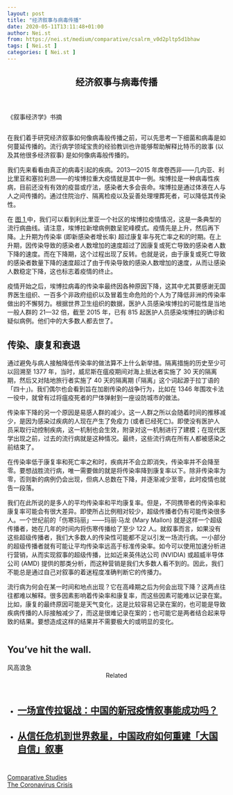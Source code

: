 ```yaml
---
layout: post
title: "经济叙事与病毒传播"
date: 2020-05-11T13:11:48+01:00
author: Nei.st
from: https://nei.st/medium/comparative/csalrm_v0d2pltp5d1bhaw
tags: [ Nei.st ]
categories: [ Nei.st ]
---
```


<article class="post-19853 post type-post status-publish format-standard hentry category-comparative tag-the-coronavirus-crisis" id="post-19853">
 <header class="page-header medium Archives">
  <div class="page-header__image">
  </div>
  <div class="page-header__content">
   <h1 class="page-title text-align-center">
    经济叙事与病毒传播
   </h1>
  </div>
 </header>
 <div class="entry-content aesop-entry-content" id="post-19853-content">
  <link as="font" crossorigin="anonymous" href="//cdn.jsdelivr.net/gh/0nd1jyU39XQ/_/glyph/font-face/0uIzqoZjSuJfvSBnvgXTcApMtcVhMcpr.woff" rel="preload" type="font/woff"/>
  <link as="font" crossorigin="anonymous" href="//cdn.jsdelivr.net/gh/0nd1jyU39XQ/_/glyph/font-face/1sTnSLZWDKucPX6SAk.woff" rel="preload" type="font/woff"/>
  <p class="blog-post__description">
   《叙事经济学》书摘
  </p>
  <span id="more-19853">
  </span>
  <div class="container img edge">
   <div class="aspectRatioPlaceholder">
    <div class="progressiveMedia" data-height="1600" data-width="2048">
     <img alt="" class="progressiveMedia-image lazyload" data-src="https://cdn.jsdelivr.net/gh/0nd1jyU39XQ/_/img/1/iV45_gvD5kQs.jpg" src="https://cdn.jsdelivr.net/gh/0nd1jyU39XQ/_/img/1/iV45_gvD5kQs.jpg"/>
    </div>
   </div>
  </div>
  <p>
   在我们着手研究经济叙事如何像病毒般传播之前，可以先思考一下细菌和病毒是如何蔓延传播的。流行病学领域宝贵的经验教训也许能够帮助解释比特币的故事 (以及其他很多经济叙事) 是如何像病毒般传播的。
  </p>
  <p>
   我们先来看看由真正的病毒引起的疾病。2013—2015 年席卷西非——几内亚、利比里亚和塞拉利昂——的埃博拉重大疫情就是其中一例。埃博拉是一种病毒性疾病，目前还没有有效的疫苗或疗法，感染者大多会丧命。埃博拉是通过体液在人与人之间传播的。通过住院治疗、隔离检疫以及妥善处理埋葬死者，可以降低其传染性。
  </p>
  <p>
   在
   <a data-lity="" href="https://cdn.jsdelivr.net/gh/0nd1jyU39XQ/_/img/1/1587693045364076.jpg">
    图 1
   </a>
   中，我们可以看到利比里亚一个社区的埃博拉疫情情况，这是一条典型的流行病曲线。请注意，埃博拉新增病例数呈驼峰模式。疫情先是上升，然后再下降。上升期为传染率 (即新感染者增长率) 超过康复率与死亡率之和的时期。在上升期，因传染导致的感染者人数增加的速度超过了因康复或死亡导致的感染者人数下降的速度。而在下降期，这个过程出现了反转。也就是说，由于康复或死亡导致的感染者数量下降的速度超过了由于传染导致的感染人数增加的速度，从而让感染人数稳定下降，这也标志着疫情的终止。
  </p>
  <p>
   疫情开始之后，埃博拉病毒的传染率最终因各种原因下降，这其中尤其要感谢无国界医生组织、一百多个非政府组织以及冒着生命危险的个人为了降低非洲的传染率做出的不懈努力。根据世界卫生组织的数据，医护人员感染埃博拉的可能性是当地一般人群的 21—32 倍，截至 2015 年，已有 815 起医护人员感染埃博拉的确诊和疑似病例。他们中的大多数人都去世了。
  </p>
  <h2>
   传染、康复和衰退
  </h2>
  <p>
   通过避免与病人接触降低传染率的做法算不上什么新举措。隔离措施的历史至少可以回溯至 1377 年，当时，威尼斯在瘟疫期间对海上抵达者实施了 30 天的隔离期，然后又对陆地旅行者实施了 40 天的隔离期 (「隔离」这个词起源于拉丁语的「四十」)。我们偶尔也会看到旨在加剧传染的战争行为，比如在 1346 年围攻卡法一役中，就曾有过将瘟疫死者的尸体弹射到一座设防城市的做法。
  </p>
  <div class="code-block code-block-1" style="margin: 8px 0; clear: both;">
   <div class="container ads_KbHEVhh8Rw">
    <div class="card card--blog post-sidebar">
     <div class="card-body">
      <div class="logo_ngcontent-kty-0">
      </div>
      <div class="iframe-blocker U6XAMK63Vh00WqvF2BacIQ">
       <div class="background-h60B">
       </div>
       <div class="WumZiPCS4MeMw4pxQ">
       </div>
      </div>
     </div>
     <div class="card-footer">
      <div class="card-footer-wrapper" layout="row bottom-left">
      </div>
     </div>
    </div>
   </div>
  </div>
  <p>
   传染率下降的另一个原因是易感人群的减少。这一人群之所以会随着时间的推移减少，是因为感染过疾病的人现在产生了免疫力 (或者已经死亡)。即使没有医护人员采取行动控制疾病，这一机制也会生效，附录对这一机制进行了建模；在现代医学出现之前，过去的流行病就是这种情况。最终，这些流行病在所有人都被感染之前结束了。
  </p>
  <p>
   在传染率低于康复率和死亡率之和时，疾病并不会立即消失，传染率并不会降至零。要想战胜流行病，唯一需要做的就是将传染率降到康复率以下。除非传染率为零，否则新的病例仍会出现，但病人总数在下降，并逐渐减少至零，此时疫情也就告一段落。
  </p>
  <p>
   我们在此所说的是多人的平均传染率和平均康复率。但是，不同携带者的传染率和康复率可能会有很大差异。即使所占比例相对较少，超级传播者仍有可能传染很多人。一个世纪前的「伤寒玛丽」——玛丽·马龙 (Mary Mallon) 就是这样一个超级传播者，她在几年的时间内将伤寒传播给了至少 122 人。就叙事而言，如果没有这些超级传播者，我们大多数人的传染性可能都不足以引发一场流行病。一小部分的超级传播者就有可能让平均传染率远高于标准传染率。如今可以使用加速分析进行营销，从而实现叙事的超级传播，比如近来英伟达公司 (NVIDIA) 或超威半导体公司 (AMD) 提供的那类分析，而这种营销是我们大多数人看不到的。因此，我们不能总是通过自己对叙事的着迷程度准确判断它的传播力。
  </p>
  <p>
   流行病为何会在某一时间和地点出现？它在高峰期之后为何会出现下降？这两点往往都难以解释。很多因素影响着传染率和康复率，而这些因素可能难以记录在案。比如，康复的最终原因可能是天气变化，这是比较容易记录在案的，也可能是导致疾病传播的人际接触减少了，而这是很难记录在案的；也可能它是两者结合起来导致的结果。要想造成这样的结果并不需要极大的或明显的变化。
  </p>
  <div class="aesop-content-comp-wrap aesop-content-comp-columns-1" id="aesop-content-component">
   <div class="container img gfw edge">
    <div class="BarrierFailsafe__fullBarrier___2bFWd">
     <div class="aspectRatioPlaceholder nykpaywall">
      <div class="progressiveMedia" data-height="880" data-width="1040">
       <img alt="" class="progressiveMedia-image lazyload" data-src="https://cdn.jsdelivr.net/gh/0nd1jyU39XQ/_/img/1/full-desktop@2x.png" src="https://cdn.jsdelivr.net/gh/0nd1jyU39XQ/_/img/1/full-desktop@2x.png"/>
      </div>
     </div>
     <h1 class="BarrierFailsafe__header___1VGQh">
      You’ve hit the wall.
     </h1>
     <div class="BarrierFailsafe__body___2hQxl">
      风高浪急
      <a class="wdAUwEkxSXQjBoQ" href="https://nei.st/medium/j2c6srlbezlceyrdintsxq" rel="noopener noreferrer nofollow" target="_blank">
       <span class="svgIcon svgIcon--questionMark svgIcon--19px">
       </span>
      </a>
     </div>
    </div>
   </div>
  </div>
  <section class="jsx-1092709871 collection">
   <header class="jsx-1092709871 container">
    <span class="jsx-65431776 text-icon text-right size-md spacing-xxtight weight-medium">
     <span class="jsx-65431776 text">
      <span class="jsx-1092709871">
       Related
      </span>
     </span>
    </span>
   </header>
   <ul class="jsx-1092709871 collection-list">
    <li class="jsx-1092709871">
     <section class="jsx-2013367371 container">
      <div class="jsx-2013367371 content no-cover type-collection">
       <div class="jsx-2013367371 left">
        <a class="jsx-2013367371" href="https://nei.st/medium/nytimes/china-citing-fewer-cases-tries-to-rewrite-its-role-in-crisis">
         <h2 class="jsx-2996311878 sidebar">
          一场宣传拉锯战：中国的新冠疫情叙事能成功吗？
         </h2>
        </a>
       </div>
      </div>
     </section>
    </li>
    <li class="jsx-1092709871">
     <section class="jsx-2013367371 container">
      <div class="jsx-2013367371 content no-cover type-collection">
       <div class="jsx-2013367371 left">
        <a class="jsx-2013367371" href="https://nei.st/medium/initium/mainland-pride-narrative-revival">
         <h2 class="jsx-2996311878 sidebar">
          从信任危机到世界救星，中国政府如何重建「大国自信」叙事
         </h2>
        </a>
       </div>
      </div>
     </section>
    </li>
   </ul>
  </section>
  <div class="container qyoLgsBMfk2RyP6PZqEQUQ">
   <div class="TA9FsqtAclEQEnnC">
    <a class="q9pBoz6iftkg" href="https://nei.st">
     <div class="ISq0AssRMiRdK46s31e1tA">
      <div class="VBC0sS11TRzyNj7ur4DqLQ">
      </div>
     </div>
    </a>
   </div>
  </div>
  <div class="code-block code-block-2" style="margin: 8px 0; clear: both;">
   <br/>
   <div class="container ads_KbHEVhh8Rw">
    <div class="card card--blog post-sidebar">
     <div class="card-body">
      <div class="logo_ngcontent-kty-0">
      </div>
      <div class="iframe-blocker U6XAMK63Vh00WqvF2BacIQ">
       <div class="background-h60B">
       </div>
       <div class="WumZiPCS4MeMw4pxQ">
       </div>
      </div>
     </div>
     <div class="card-footer">
      <div class="card-footer-wrapper" layout="row bottom-left">
      </div>
     </div>
    </div>
   </div>
  </div>
 </div>
 <footer class="entry-footer">
  <div class="categories icon-link">
   <a href="https://nei.st/category/medium/comparative" rel="category tag">
    Comparative Studies
   </a>
  </div>
  <div class="tags icon-link">
   <a href="https://nei.st/tag/the-coronavirus-crisis" rel="tag">
    The Coronavirus Crisis
   </a>
  </div>
 </footer>
</article>

